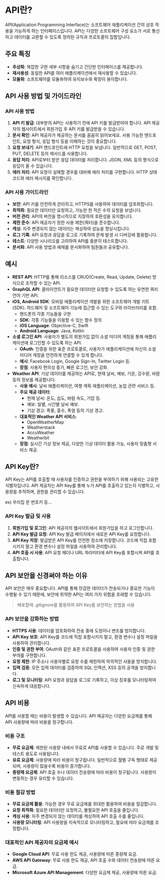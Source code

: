 # API란?

API(Application Programming Interface)는 소프트웨어 애플리케이션 간의 상호 작용을 가능하게 하는 인터페이스입니다. API는 다양한 소프트웨어 구성 요소가 서로 통신하고 데이터를 교환할 수 있도록 정의된 규칙과 프로토콜의 집합입니다.

## 주요 특징
- **추상화**: 복잡한 구현 세부 사항을 숨기고 간단한 인터페이스를 제공합니다.
- **재사용성**: 동일한 API를 여러 애플리케이션에서 재사용할 수 있습니다.
- **모듈화**: 소프트웨어를 모듈화하여 유지보수와 확장이 용이합니다.

## API 사용 방법 및 가이드라인

### API 사용 방법
1. **API 키 발급**: 대부분의 API는 사용하기 전에 API 키를 발급받아야 합니다. API 제공자의 웹사이트에서 회원가입 후 API 키를 발급받을 수 있습니다.
2. **문서 확인**: API 제공자가 제공하는 문서를 꼼꼼히 읽어보세요. 사용 가능한 엔드포인트, 요청 형식, 응답 형식 등을 이해하는 것이 중요합니다.
3. **요청 보내기**: API 엔드포인트에 HTTP 요청을 보냅니다. 일반적으로 GET, POST, PUT, DELETE 등의 메서드를 사용합니다.
4. **응답 처리**: API로부터 받은 응답 데이터를 처리합니다. JSON, XML 등의 형식으로 응답이 올 수 있습니다.
5. **에러 처리**: API 요청이 실패할 경우를 대비해 에러 처리를 구현합니다. HTTP 상태 코드와 에러 메시지를 확인합니다.

### API 사용 가이드라인
- **보안**: API 키를 안전하게 관리하고, HTTPS를 사용하여 데이터를 암호화합니다.
- **최적화**: 필요한 데이터만 요청하고, 가능한 한 적은 수의 요청을 보냅니다.
- **버전 관리**: API의 버전을 명시적으로 지정하여 호환성을 유지합니다.
- **제한 준수**: API 제공자가 정한 사용 제한(쿼터)을 준수합니다.
- **캐싱**: 자주 변경되지 않는 데이터는 캐싱하여 성능을 향상시킵니다.
- **로그 기록**: API 요청과 응답을 로그로 기록하여 문제 발생 시 디버깅에 활용합니다.
- **테스트**: 다양한 시나리오를 고려하여 API를 충분히 테스트합니다.
- **문서화**: API 사용 방법과 예제를 문서화하여 팀원들과 공유합니다.

## 예시
- **REST API**: HTTP를 통해 리소스를 CRUD(Create, Read, Update, Delete) 방식으로 조작할 수 있는 API.
- **GraphQL API**: 클라이언트가 필요한 데이터만 요청할 수 있도록 하는 유연한 쿼리 언어 기반 API.
- **iOS, Android SDK**: 모바일 애플리케이션 개발을 위한 소프트웨어 개발 키트(SDK). 하드웨어 및 소프트웨어 기능에 접근할 수 있는 도구와 라이브러리를 포함.
    - 핸드폰의 각종 기능들을 구현
    - **SDK**: 각종 기능들을 이용할 수 있는 함수 정의
    - **iOS Language**: Objective-C, Swift
    - **Android Language**: Java, Kotlin
- **소셜 로그인 API**: 사용자가 별도의 회원가입 없이 소셜 미디어 계정을 통해 애플리케이션에 로그인할 수 있도록 하는 API.
    - **OAuth**: 인증을 위한 표준 프로토콜로, 사용자가 애플리케이션에 자신의 소셜 미디어 계정을 안전하게 연결할 수 있게 합니다.
    - **예시**: Facebook Login, Google Sign-In, Twitter Login 등.
    - **장점**: 사용자 편의성 증가, 빠른 로그인, 보안 강화.
- **Weather API**: 기상 데이터를 제공하는 API로, 현재 날씨, 예보, 기온, 강수량, 바람 등의 정보를 제공합니다.
    - **사용 예시**: 날씨 애플리케이션, 여행 계획 애플리케이션, 농업 관련 서비스 등.
    - **주요 제공 데이터**:
        - 현재 날씨: 온도, 습도, 바람 속도, 기압 등.
        - 예보: 일별, 시간별 날씨 예보.
        - 기상 경고: 폭풍, 홍수, 폭염 등의 기상 경고.
    - **대표적인 Weather API 서비스**:
        - OpenWeatherMap
        - Weatherstack
        - AccuWeather
        - Weatherbit
    - **장점**: 실시간 기상 정보 제공, 다양한 기상 데이터 활용 가능, 사용자 맞춤형 서비스 제공.

## API Key란?

API Key는 API를 호출할 때 사용자를 인증하고 권한을 부여하기 위해 사용되는 고유한 식별자입니다. API 제공자는 API Key를 통해 누가 API를 호출하고 있는지 식별하고, 사용량을 추적하며, 권한을 관리할 수 있습니다.

ex) 우리집 문 번호키 등...

### API Key 발급 및 사용
1. **회원가입 및 로그인**: API 제공자의 웹사이트에서 회원가입을 하고 로그인합니다.
2. **API Key 발급 요청**: API Key 발급 페이지에서 새로운 API Key를 요청합니다.
3. **API Key 저장**: 발급받은 API Key를 안전한 장소에 저장합니다. 코드에 직접 포함시키지 말고 환경 변수나 설정 파일을 사용하여 관리합니다.
4. **API 호출 시 사용**: API 요청 헤더나 URL 파라미터에 API Key를 포함시켜 API를 호출합니다.

## API 보안을 신경써야 하는 이유

API 보안은 매우 중요합니다. API를 통해 민감한 데이터가 전송되거나 중요한 기능이 수행될 수 있기 때문에, 보안에 취약한 API는 여러 가지 위험을 초래할 수 있습니다.

> 배포할때 .gitignore를 활용하여 API Key를 보안하는 방법을 사용

### API 보안을 강화하는 방법
- **HTTPS 사용**: 데이터를 암호화하여 전송 중에 도청이나 변조를 방지합니다.
- **API Key 보호**: API Key를 코드에 직접 포함시키지 말고, 환경 변수나 설정 파일을 사용하여 관리합니다.
- **인증 및 권한 부여**: OAuth와 같은 표준 프로토콜을 사용하여 사용자 인증 및 권한 부여를 구현합니다.
- **요청 제한**: IP 주소나 사용자별로 요청 수를 제한하여 악의적인 사용을 방지합니다.
- **입력 검증**: 모든 입력 데이터를 검증하여 SQL 인젝션, XSS 등의 공격을 방지합니다.
- **로그 및 모니터링**: API 요청과 응답을 로그로 기록하고, 이상 징후를 모니터링하여 신속하게 대응합니다.

## API 비용

API를 사용할 때는 비용이 발생할 수 있습니다. API 제공자는 다양한 요금제를 통해 API 사용량에 따라 비용을 청구합니다.

### 비용 구조
- **무료 요금제**: 제한된 사용량 내에서 무료로 API를 사용할 수 있습니다. 주로 개발 및 테스트 용도로 사용됩니다.
- **유료 요금제**: 사용량에 따라 비용이 청구됩니다. 일반적으로 월별 구독 형태로 제공되며, 사용량이 많을수록 비용이 증가합니다.
- **종량제 요금제**: API 호출 수나 데이터 전송량에 따라 비용이 청구됩니다. 사용량이 변동하는 경우 유리할 수 있습니다.

### 비용 절감 방법
- **무료 요금제 활용**: 가능한 경우 무료 요금제를 최대한 활용하여 비용을 절감합니다.
- **요청 최적화**: 필요한 데이터만 요청하고, 불필요한 API 호출을 줄입니다.
- **캐싱 사용**: 자주 변경되지 않는 데이터를 캐싱하여 API 호출 수를 줄입니다.
- **사용량 모니터링**: API 사용량을 지속적으로 모니터링하고, 필요에 따라 요금제를 조정합니다.

### 대표적인 API 제공자의 요금제 예시
- **Google Cloud API**: 무료 사용 한도 제공, 사용량에 따른 종량제 요금.
- **AWS API Gateway**: 무료 사용 한도 제공, API 호출 수와 데이터 전송량에 따른 요금.
- **Microsoft Azure API Management**: 다양한 요금제 제공, 사용량에 따른 요금.

